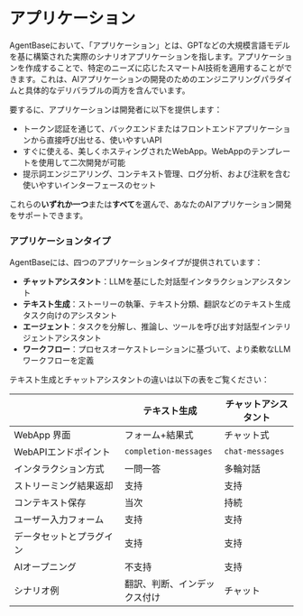 # アプリケーション

AgentBaseにおいて、「アプリケーション」とは、GPTなどの大規模言語モデルを基に構築された実際のシナリオアプリケーションを指します。アプリケーションを作成することで、特定のニーズに応じたスマートAI技術を適用することができます。これは、AIアプリケーションの開発のためのエンジニアリングパラダイムと具体的なデリバラブルの両方を含んでいます。

要するに、アプリケーションは開発者に以下を提供します：

* トークン認証を通じて、バックエンドまたはフロントエンドアプリケーションから直接呼び出せる、使いやすいAPI
* すぐに使える、美しくホスティングされたWebApp。WebAppのテンプレートを使用して二次開発が可能
* 提示詞エンジニアリング、コンテキスト管理、ログ分析、および注釈を含む使いやすいインターフェースのセット

これらの**いずれか一つ**または**すべて**を選んで、あなたのAIアプリケーション開発をサポートできます。

### アプリケーションタイプ <a href="#application_type" id="application_type"></a>

AgentBaseには、四つのアプリケーションタイプが提供されています：

* **チャットアシスタント**：LLMを基にした対話型インタラクションアシスタント
* **テキスト生成**：ストーリーの執筆、テキスト分類、翻訳などのテキスト生成タスク向けのアシスタント
* **エージェント**：タスクを分解し、推論し、ツールを呼び出す対話型インテリジェントアシスタント
* **ワークフロー**：プロセスオーケストレーションに基づいて、より柔軟なLLMワークフローを定義

テキスト生成とチャットアシスタントの違いは以下の表をご覧ください：

<table><thead><tr><th width="180.33333333333331"></th><th>テキスト生成</th><th>チャットアシスタント</th></tr></thead><tbody><tr><td>WebApp 界面</td><td>フォーム+結果式</td><td>チャット式</td></tr><tr><td>WebAPIエンドポイント</td><td><code>completion-messages</code></td><td><code>chat-messages</code></td></tr><tr><td>インタラクション方式</td><td>一問一答</td><td>多輪対話</td></tr><tr><td>ストリーミング結果返却</td><td>支持</td><td>支持</td></tr><tr><td>コンテキスト保存</td><td>当次</td><td>持続</td></tr><tr><td>ユーザー入力フォーム</td><td>支持</td><td>支持</td></tr><tr><td>データセットとプラグイン</td><td>支持</td><td>支持</td></tr><tr><td>AIオープニング</td><td>不支持</td><td>支持</td></tr><tr><td>シナリオ例</td><td>翻訳、判断、インデックス付け</td><td>チャット</td></tr></tbody></table>

###